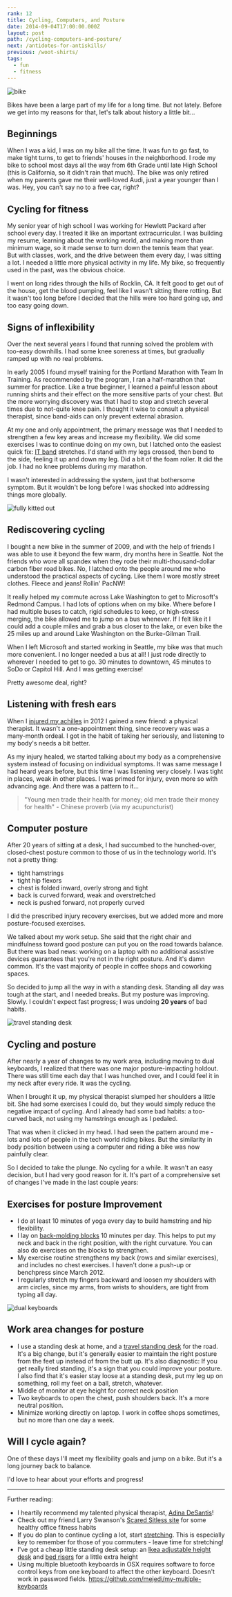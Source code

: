 ```yaml
---
rank: 12
title: Cycling, Computers, and Posture
date: 2014-09-04T17:00:00.000Z
layout: post
path: /cycling-computers-and-posture/
next: /antidotes-for-antiskills/
previous: /woot-shirts/
tags:
  - fun
  - fitness
---
```


![bike](https://static.sinap.ps/blog/2014/Sep/bike-1409700490953.jpg)

Bikes have been a large part of my life for a long time. But not lately. Before we get into my reasons for that, let's talk about history a little bit...

<div class='fold'></div>

## Beginnings

When I was a kid, I was on my bike all the time. It was fun to go fast, to make tight turns, to get to friends' houses in the neighborhood. I rode my bike to school most days all the way from 6th Grade until late High School (this is California, so it didn't rain that much). The bike was only retired when my parents gave me their well-loved Audi, just a year younger than I was. Hey, you can't say no to a free car, right?

## Cycling for fitness

My senior year of high school I was working for Hewlett Packard after school every day. I treated it like an important extracurricular. I was building my resume, learning about the working world, and making more than minimum wage, so it made sense to turn down the tennis team that year. But with classes, work, and the drive between them every day, I was sitting a lot. I needed a little more physical activity in my life. My bike, so frequently used in the past, was the obvious choice.

I went on long rides through the hills of Rocklin, CA. It felt good to get out of the house, get the blood pumping, feel like I wasn't sitting there rotting. But it wasn't too long before I decided that the hills were too hard going up, and too easy going down.

## Signs of inflexibility
Over the next several years I found that running solved the problem with too-easy downhills. I had some knee soreness at times, but gradually ramped up with no real problems.

In early 2005 I found myself training for the Portland Marathon with Team In Training. As recommended by the program, I ran a half-marathon that summer for practice. Like a true beginner, I learned a painful lesson about running shirts and their effect on the more sensitive parts of your chest. But the more worrying discovery was that I had to stop and stretch several times due to not-quite knee pain. I thought it wise to consult a physical therapist, since band-aids can only prevent external abrasion.

At my one and only appointment, the primary message was that I needed to strengthen a few key areas and increase my flexibility. We did some exercises I was to continue doing on my own, but I latched onto the easiest quick fix: [IT band](http://en.wikipedia.org/wiki/Iliotibial_band_syndrome) stretches. I'd stand with my legs crossed, then bend to the side, feeling it up and down my leg. Did a bit of the foam roller. It did the job. I had no knee problems during my marathon.

I wasn't interested in addressing the system, just that bothersome symptom. But it wouldn't be long before I was shocked into addressing things more globally.

![fully kitted out](https://static.sinap.ps/blog/2014/Sep/kit-1409700656226.jpg)

## Rediscovering cycling

I bought a new bike in the summer of 2009, and with the help of friends I was able to use it beyond the few warm, dry months here in Seattle. Not the friends who wore all spandex when they rode their multi-thousand-dollar carbon fiber road bikes. No, I latched onto the people around me who understood the practical aspects of cycling. Like them I wore mostly street clothes. Fleece and jeans! Rollin' PacNW!

It really helped my commute across Lake Washington to get to Microsoft's Redmond Campus. I had lots of options when on my bike. Where before I had multiple buses to catch, rigid schedules to keep, or high-stress merging, the bike allowed me to jump on a bus whenever. If I felt like it I could add a couple miles and grab a bus closer to the lake, or even bike the 25 miles up and around Lake Washington on the Burke-Gilman Trail.

When I left Microsoft and started working in Seattle, my bike was that much more convenient. I no longer needed a bus at all! I just rode directly to wherever I needed to get to go. 30 minutes to downtown, 45 minutes to SoDo or Capitol Hill. And I was getting exercise!

Pretty awesome deal, right?

## Listening with fresh ears

When I [injured my achilles](/injury-identity-and-non-attachment/) in 2012 I gained a new friend: a physical therapist. It wasn't a one-appointment thing, since recovery was was a many-month ordeal. I got in the habit of taking her seriously, and listening to my body's needs a bit better.

As my injury healed, we started talking about my body as a comprehensive system instead of focusing on individual symptoms. It was same message I had heard years before, but this time I was listening very closely. I was tight in places, weak in other places. I was primed for injury, even more so with advancing age. And there was a pattern to it...

> "Young men trade their health for money; old men trade their money for health" - Chinese proverb (via my acupuncturist)

## Computer posture

After 20 years of sitting at a desk, I had succumbed to the hunched-over, closed-chest posture common to those of us in the technology world. It's not a pretty thing:

- tight hamstrings
- tight hip flexors
- chest is folded inward, overly strong and tight
- back is curved forward, weak and overstretched
- neck is pushed forward, not properly curved

I did the prescribed injury recovery exercises, but we added more and more posture-focused exercises.

We talked about my work setup. She said that the right chair and mindfulness toward good posture can put you on the road towards balance. But there was bad news: working on a laptop with no additional assistive devices guarantees that you're not in the right posture. And it's damn common. It's the vast majority of people in coffee shops and coworking spaces.

So decided to jump all the way in with a standing desk. Standing all day was tough at the start, and I needed breaks. But my posture was improving. Slowly. I couldn't expect fast progress; I was undoing __20 years__ of bad habits.

![travel standing desk](https://static.sinap.ps/blog/2014/Sep/travel_standing_desk-1409700557302.jpg)

## Cycling and posture

After nearly a year of changes to my work area, including moving to dual keyboards, I realized that there was one major posture-impacting holdout. There was still time each day that I was hunched over, and I could feel it in my neck after every ride. It was the cycling.

When I brought it up, my physical therapist slumped her shoulders a little bit. She had some exercises I could do, but they would simply reduce the negative impact of cycling. And I already had some bad habits: a too-curved back, not using my hamstrings enough as I pedaled.

That was when it clicked in my head. I had seen the pattern around me - lots and lots of people in the tech world riding bikes. But the similarity in body position between using a computer and riding a bike was now painfully clear.

So I decided to take the plunge. No cycling for a while. It wasn't an easy decision, but I had very good reason for it. It's part of a comprehensive set of changes I've made in the last couple years:

## Exercises for posture Improvement

- I do at least 10 minutes of yoga every day to build hamstring and hip flexibility.
- I lay on [back-molding blocks](http://www.postureresources.com/shop/fulcrums/) 10 minutes per day. This helps to put my neck and back in the right position, with the right curvature. You can also do exercises on the blocks to strengthen.
- My exercise routine strengthens my back (rows and similar exercises), and includes no chest exercises. I haven't done a push-up or benchpress since March 2012.
- I regularly stretch my fingers backward and loosen my shoulders with arm circles, since my arms, from wrists to shoulders, are tight from typing all day.

![dual keyboards](https://static.sinap.ps/blog/2014/Sep/two_keyboards-1409700574744.jpg)

## Work area changes for posture

- I use a standing desk at home, and a [travel standing desk](http://www.ninjastandingdesk.com/) for the road. It's a big change, but it's generally easier to maintain the right posture from the feet up instead of from the butt up. It's also diagnostic: If you get really tired standing, it's a sign that you could improve your posture. I also find that it's easier stay loose at a standing desk, put my leg up on something, roll my feet on a ball, stretch, whatever.
- Middle of monitor at eye height for correct neck position
- Two keyboards to open the chest, push shoulders back. It's a more neutral position.
- Minimize working directly on laptop. I work in coffee shops sometimes, but no more than one day a week.

## Will I cycle again?
One of these days I'll meet my flexibility goals and jump on a bike. But it's a long journey back to balance.

I'd love to hear about your efforts and progress!

---

Further reading:

- I heartily recommend my talented physical therapist, [Adina DeSantis](http://adinadesantis.com/)!
- Check out my friend Larry Swanson's [Scared Sitless site](http://sitless.com/) for some healthy office fitness habits
- If you do plan to continue cycling a lot, start [stretching](http://www.bicycling.com/training-nutrition/training-fitness/best-stretches-cycling). This is especially key to remember for those of you commuters - leave time for stretching!
- I've got a cheap little standing desk setup: an
[Ikea adjustable height desk](http://www.ikea.com/us/en/catalog/products/S89806740/#/S59860229)
and [bed risers](http://www.amazon.com/gp/product/B003M8GI4O/ref=oh_aui_detailpage_o02_s00) for a little extra height
- Using multiple bluetooth keyboards in OSX requires software to force control keys from one keyboard to affect the other keyboard. Doesn't work in password fields. https://github.com/mejedi/my-multiple-keyboards

